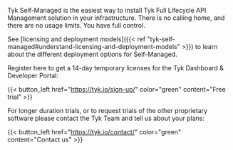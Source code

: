 ---
---

Tyk Self-Managed is the easiest way to install Tyk Full Lifecycle API Management solution in your infrastructure. There is no calling home, and there are no usage limits. You have full control. 

See [licensing and deployment models]({{< ref "tyk-self-managed#understand-licensing-and-deployment-models" >}}) to learn about the different deployment options for Self-Managed.

Register here to get a 14-day temporary licenses for the Tyk Dashboard & Developer Portal:

{{< button_left href="https://tyk.io/sign-up/" color="green" content="Free trial" >}}

For longer duration trials, or to request trials of the other proprietary software please contact the Tyk Team and tell us about your plans:

{{< button_left href="https://tyk.io/contact/" color="green" content="Contact us" >}}